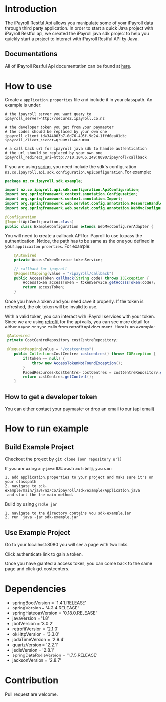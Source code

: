 # Introduction

The iPayroll Restful Api allows you manipulate some of your iPayroll data through 
third party application. In order to start a quick Java project with iPayroll 
Restful api, we created the iPayroll java sdk project to help you quickly start 
a project to interact with iPayroll Restful API by Java.

## Documentations

All of iPayroll Restful Api documentation can be found at [here](http://dev.ipayroll.co.nz).

# How to use

Create a `application.properties` file and include it in your classpath. An example is under:

```
# the ipayroll server you want query to
ipayroll_server=http://secure2.ipayroll.co.nz

# the developer token you get from your paymaster
# the codes should be replaced by your own one
ipayroll_client_id=344003b7-0d76-496f-9d24-1ffd0ea01dbc
ipayroll_client_secret=QrDDMTi6nGcH4W8

# a call back url for ipayroll java sdk to handle authentication
# the url should be replaced by your own one
ipayroll_redirect_uri=http://10.104.6.249:8090/ipayroll/callback
```

If you are using [spring](http://google.co.nz), you need include the sdk's configuration `nz.co.ipayroll.api.sdk.configuration.ApiConfiguration`. For example:

```java
package nz.co.ipayroll.sdk.example;

import nz.co.ipayroll.api.sdk.configuration.ApiConfiguration;
import org.springframework.context.annotation.Configuration;
import org.springframework.context.annotation.Import;
import org.springframework.web.servlet.config.annotation.ResourceHandlerRegistry;
import org.springframework.web.servlet.config.annotation.WebMvcConfigurerAdapter;

@Configuration
@Import(ApiConfiguration.class)
public class ExampleConfiguration extends WebMvcConfigurerAdapter {
```

You will need to create a callback API for iPayroll to use to pass the authentication. Notice, the path has to be same as the one you defined in your `applicaiton.proerties`.
For example:

```java
    @Autowired
    private AccessTokenService tokenService;

    // callback for ipayroll
    @RequestMapping(value = "/ipayroll/callback")
    public AccessToken callback(String code) throws IOException {
        AccessToken accessToken = tokenService.getAccessToken(code);
        return accessToken;
    }
```

Once you have a token and you need save it properly. If the token is refreshed, the old token will be invalid to use.

With a valid token, you can interact with iPayroll services with your token. Since we are using [retrofit]() for the api calls,
you can see more detail for either async or sync calls from retrofit api document. Here is an example:

```java
 @Autowired
 private CostCentreRepository costCentreRepository;

 @RequestMapping(value = "/costcentres")
    public Collection<CostCentre> costcentres() throws IOException {
        if(token == null) {
            throw new AccessTokenNotFoundException();
        }
        PagedResources<CostCentre> costCentres = costCentreRepository.getAll(token.token(), 100, 0).execute().body();
        return costCentres.getContent();
    }
```

## How to get a developer token

You can either contact your paymaster or drop an email to our (api email)

# How to run example

## Build Example Project

Checkout the project by `git clone [our repository url]`

If you are using any java IDE such as Intellij, you can

    1. add application.properties to your project and make sure it's on your classpath
    2. navigate to sdk-example/main/java/nz/co/ipayroll/sdk/example/Application.java
     and start the the main method.

Build by using `gradle jar`

    1. navigate to the directory contains you sdk-example.jar
    2. run `java -jar sdk-example.jar`


## Use Example Project

Go to your localhost:8080 you will see a page with two links.

Click authenticate link to gain a token.

Once you have granted a access token, you can come back to the same page and click get costcenters.


# Dependencies

- springBootVersion = '1.4.1.RELEASE'
- springVersion = '4.3.4.RELEASE'
- springHateoasVersion = '0.18.0.RELEASE'
- javaVersion = '1.8'
- jbotVersion = '3.0.2'
- retrofitVersion = '2.1.0'
- okHttpVersion = '3.3.0'
- jodaTimeVersion = '2.9.4'
- quartzVersion = '2.2.1'
- jedisVersion = '2.8.1'
- springDataRedisVersion = '1.7.5.RELEASE'
- jacksonVersion = '2.8.7'

# Contribution

Pull request are welcome.